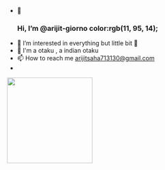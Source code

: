 - 👋 <h3>Hi, I’m @arijit-giorno color:rgb(11, 95, 14); </h3>
- 👀 I’m interested in everything but little bit 🍑 
- 🎉 I'm a otaku , a indian otaku
- 📫 How to reach me arijitsaha713130@gmail.com
- 


<!---
arijit-giorno/arijit-giorno is a ✨ special ✨ repository because its `README.md` (this file) appears on your GitHub profile.
You can click the Preview link to take a look at your changes.
--->


<img src="https://m.media-amazon.com/images/M/MV5BODM5NDYyYmUtNjAwNi00YWNjLWI0ZjctYjZkMjIwY2VkMzA0XkEyXkFqcGdeQXVyNDQxNjcxNQ@@._V1_.jpg" width="200">
                                                                                                                                                 


